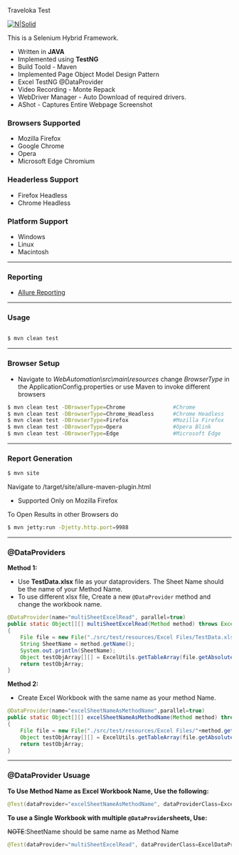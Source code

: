 Traveloka Test

[![N|Solid](http://www.seleniumhq.org/images/selenium-logo.png)](http://www.seleniumhq.org/) 

This is a Selenium Hybrid Framework.
 - Written in **JAVA**
 - Implemented using **TestNG**
 - Build Toold - Maven
 - Implemented Page Object Model Design Pattern
 - Excel TestNG @DataProvider
 - Video Recording - Monte Repack
 - WebDriver Manager - Auto Download of required drivers. 
 - AShot - Captures Entire Webpage Screenshot

### Browsers Supported
 - Mozilla Firefox
 - Google Chrome
 - Opera
 - Microsoft Edge Chromium

### Headerless Support
 - Firefox Headless
 - Chrome Headless

### Platform Support
 - Windows
 - Linux
 - Macintosh

---
### Reporting
 - [Allure Reporting](https://docs.qameta.io/allure/)
 
---
### Usage
```sh

$ mvn clean test
```
---
### Browser Setup
 - Navigate to *WebAutomation\src\main\resources* change *BrowserType* in the ApplicationConfig.properties
 or use Maven to invoke different browsers

```sh
$ mvn clean test -DBrowserType=Chrome			    #Chrome
$ mvn clean test -DBrowserType=Chrome_Headless		#Chrome Headless
$ mvn clean test -DBrowserType=Firefox			    #Mozilla Firefox
$ mvn clean test -DBrowserType=Opera			    #Opera Blink
$ mvn clean test -DBrowserType=Edge			        #Microsoft Edge
```
---
### Report Generation
```sh
$ mvn site
```
Navigate to /target/site/allure-maven-plugin.html
 - Supported Only on Mozilla Firefox
 
To Open Results in other Browsers do
```sh
$ mvn jetty:run -Djetty.http.port=9988
```
---

### @DataProviders

**__Method 1:__** 
 - Use **TestData.xlsx** file as your dataproviders. The Sheet Name should be the name of your Method Name.
 - To use different xlsx file, Create a new `@DataProvider` method and change the workbook name.
```java
@DataProvider(name="multiSheetExcelRead", parallel=true)
public static Object[][] multiSheetExcelRead(Method method) throws Exception
{
	File file = new File("./src/test/resources/Excel Files/TestData.xlsx");
	String SheetName = method.getName();
	System.out.println(SheetName);
	Object testObjArray[][] = ExcelUtils.getTableArray(file.getAbsolutePath(), SheetName);
	return testObjArray;
}
```

**__Method 2:__**
 - Create Excel Workbook with the same name as your method Name.
```java
@DataProvider(name="excelSheetNameAsMethodName",parallel=true)
public static Object[][] excelSheetNameAsMethodName(Method method) throws Exception
{
	File file = new File("./src/test/resources/Excel Files/"+method.getName()+".xlsx");
	Object testObjArray[][] = ExcelUtils.getTableArray(file.getAbsolutePath());
	return testObjArray;
}
 ```
 ---
 
 ### @DataProvider Usuage
 
__To Use Method Name as Excel Workbook Name, Use the following:__
```java
@Test(dataProvider="excelSheetNameAsMethodName", dataProviderClass=ExcelDataProvider.class)
```

__To use a Single Workbook with multiple `@DataProvider`sheets, Use:__

~~NOTE~~:SheetName should be same name as Method Name
```java
@Test(dataProvider="multiSheetExcelRead", dataProviderClass=ExcelDataProvider.class)
```
